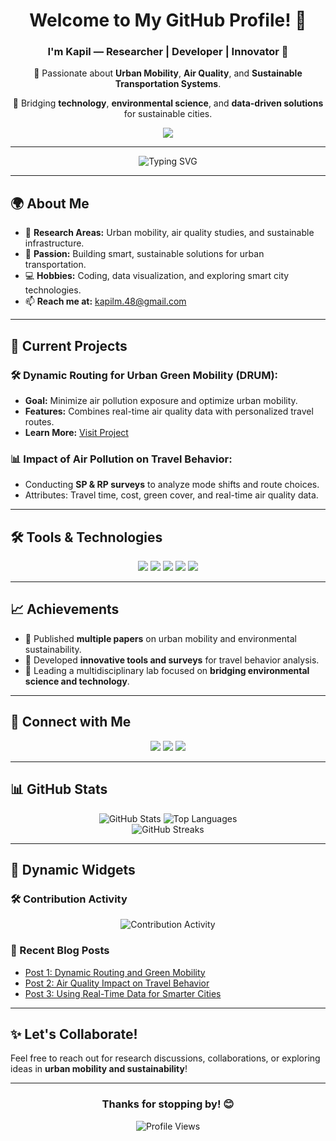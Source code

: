 <div align="center">
  <h1>Welcome to My GitHub Profile! 👋</h1>
  <h3>I'm <strong>Kapil</strong> — Researcher | Developer | Innovator 🌱</h3>
  <p>🔬 Passionate about <strong>Urban Mobility</strong>, <strong>Air Quality</strong>, and <strong>Sustainable Transportation Systems</strong>.</p>
  <p>🚀 Bridging <strong>technology</strong>, <strong>environmental science</strong>, and <strong>data-driven solutions</strong> for sustainable cities.</p>
  <a href="https://sites.google.com/view/kapil-lab/home"><img src="https://img.shields.io/badge/-Explore%20My%20Work-1E90FF?style=for-the-badge&logo=google&logoColor=white"></a>
</div>

---

<div align="center">
  <img src="https://readme-typing-svg.herokuapp.com?color=%2336BCF7&size=24&center=true&vCenter=true&width=500&lines=Researcher+in+Urban+Mobility+%F0%9F%9A%86;Passionate+about+Air+Quality+%F0%9F%8C%8D;Sustainable+Transportation+Systems+%F0%9F%9A%9A" alt="Typing SVG">
</div>

---

## 🌍 About Me

- 🔬 **Research Areas:** Urban mobility, air quality studies, and sustainable infrastructure.
- 🌱 **Passion:** Building smart, sustainable solutions for urban transportation.
- 💻 **Hobbies:** Coding, data visualization, and exploring smart city technologies.
- 📫 **Reach me at:** [kapilm.48@gmail.com](mailto:kapilm.48@gmail.com)

---

## 🚀 Current Projects
### 🛠️ **Dynamic Routing for Urban Green Mobility (DRUM):**
- **Goal:** Minimize air pollution exposure and optimize urban mobility.
- **Features:** Combines real-time air quality data with personalized travel routes.
- **Learn More:** [Visit Project](https://sites.google.com/view/kapil-lab/projects)

### 📊 **Impact of Air Pollution on Travel Behavior:**
- Conducting **SP & RP surveys** to analyze mode shifts and route choices.
- Attributes: Travel time, cost, green cover, and real-time air quality data.

---

## 🛠️ Tools & Technologies
<div align="center">
  <img src="https://img.shields.io/badge/-Python-3776AB?style=flat-square&logo=python&logoColor=white" />
  <img src="https://img.shields.io/badge/-R-276DC3?style=flat-square&logo=r&logoColor=white" />
  <img src="https://img.shields.io/badge/-JavaScript-F7DF1E?style=flat-square&logo=javascript&logoColor=black" />
  <img src="https://img.shields.io/badge/-Git-F05032?style=flat-square&logo=git&logoColor=white" />
  <img src="https://img.shields.io/badge/-Data%20Science-brightgreen?style=flat-square&logo=data:image/png;base64,...logo" />
</div>

---

## 📈 Achievements
- 📝 Published **multiple papers** on urban mobility and environmental sustainability.
- 🔧 Developed **innovative tools and surveys** for travel behavior analysis.
- 🌟 Leading a multidisciplinary lab focused on **bridging environmental science and technology**.

---

## 🔗 Connect with Me
<div align="center">
  <a href="https://www.linkedin.com/in/kapilmeena/"><img src="https://img.shields.io/badge/-LinkedIn-blue?style=flat-square&logo=linkedin"></a>
  <a href="https://sites.google.com/view/kapil-lab/home"><img src="https://img.shields.io/badge/-Website-green?style=flat-square&logo=google"></a>
  <a href="mailto:kapilm.48@gmail.com"><img src="https://img.shields.io/badge/-Email-red?style=flat-square&logo=gmail"></a>
</div>

---

## 📊 GitHub Stats
<div align="center">
  <img src="https://github-readme-stats.vercel.app/api?username=kapil2020&show_icons=true&theme=radical" alt="GitHub Stats" />
  <img src="https://github-readme-stats.vercel.app/api/top-langs/?username=kapil2020&layout=compact&theme=radical" alt="Top Languages" />
  <br>
  <img src="https://streak-stats.demolab.com/?user=kapil2020&theme=radical" alt="GitHub Streaks" />
</div>

---

## 🌟 Dynamic Widgets
### 🛠️ Contribution Activity
<div align="center">
  <img src="https://github-readme-activity-graph.vercel.app/graph?username=kapil2020&theme=react-dark" alt="Contribution Activity" />
</div>

### 🌟 Recent Blog Posts
<!-- BLOG-POST-LIST:START -->
- [Post 1: Dynamic Routing and Green Mobility](#)
- [Post 2: Air Quality Impact on Travel Behavior](#)
- [Post 3: Using Real-Time Data for Smarter Cities](#)
<!-- BLOG-POST-LIST:END -->

---

## ✨ Let's Collaborate!
Feel free to reach out for research discussions, collaborations, or exploring ideas in **urban mobility and sustainability**!

---

<div align="center">
  <h3>Thanks for stopping by! 😊</h3>
  <img src="https://komarev.com/ghpvc/?username=kapil2020&style=flat-square&color=blue" alt="Profile Views" />
</div>
